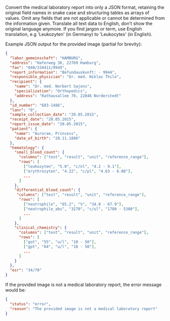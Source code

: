 Convert the medical laboratory report into only a JSON format, retaining the original field names in snake case and structuring tables as arrays of values. Omit any fields that are not applicable or cannot be determined from the information given. Translate all text data to English, don't show the original language anymore. If you find jargon or term, use English translation, e.g 'Leukozyten' (in Germany) to 'Leukocytes' (in English).

Example JSON output for the provided image (partial for brevity):

```json
{
  "labor_gemeinschaft": "HAMBURG",
  "address": "Haferweg 36, 22769 Hamburg",
  "fax": "040/334411/9949",
  "report_information": "Befundauskunft: - 9944",
  "responsible_physician": "Dr. med. Niklas Thilo",
  "recipient": {
    "name": "Dr. med. Norbert Sajons",
    "specialization": "Orthopedics",
    "address": "Rathausallee 70, 22846 Norderstedt"
  },
  "id_number": "683-1486",
  "lanr": "0",
  "sample_collection_date": "20.05.2015",
  "receipt_date": "20.05.2015",
  "report_issue_date": "20.05.2015",
  "patient": {
    "name": "Aurorae, Princess",
    "date_of_birth": "28.11.1896"
  },
  "hematology": {
    "small_blood_count": {
      "columns": ["test", "result", "unit", "reference_range"],
      "rows": [
        ["leukozyten", "5.0", "c/nl", "4.2 - 9.1"],
        ["erythrozyten", "4.22", "c/pl", "4.63 - 6.08"],
        ...
      ]
    },
    "differential_blood_count": {
     "columns": ["test", "result", "unit", "reference_range"],
      "rows": [
        ["neutrophile", "65.2", "%", "34.0 - 67.9"],
        ["neutrophile_abs", "3270", "c/ul", "1780 - 5380"],
        ...
      ]
    },
    "clinical_chemistry": {
      "columns": ["test", "result", "unit", "reference_range"],
      "rows": [
        ["got", "55", "u/l", "10 - 50"],
        ["gpt", "84", "u/l", "10 - 50"],
        ...
      ]
    }
  },
  "esr": "34/70"
}
```

If the provided image is not a medical laboratory report, the error message would be:

```json
{
  "status": "error",
  "reason": "The provided image is not a medical laboratory report"
}
```